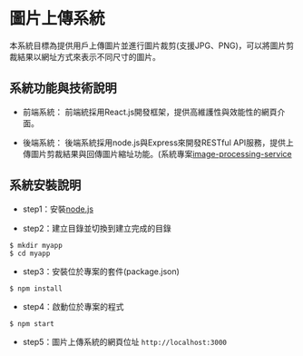 # 圖片上傳系統

本系統目標為提供用戶上傳圖片並進行圖片裁剪(支援JPG、PNG)，可以將圖片剪裁結果以網址方式來表示不同尺寸的圖片。

## 系統功能與技術說明

* 前端系統：
前端統採用React.js開發框架，提供高維護性與效能性的網頁介面。

* 後端系統：
後端系統採用node.js與Express來開發RESTful API服務，提供上傳圖片剪裁結果與回傳圖片縮址功能。(系統專案[image-processing-service](https://github.com/jjhuang2017/image-processing-service)

## 系統安裝說明

* step1：安裝[node.js](https://nodejs.org/en/)

* step2：建立目錄並切換到建立完成的目錄
```shell
$ mkdir myapp
$ cd myapp
```
* step3：安裝位於專案的套件(package.json)
```shell
$ npm install
```

* step4：啟動位於專案的程式
```shell
$ npm start
```

* step5：圖片上傳系統的網頁位址
`http://localhost:3000`